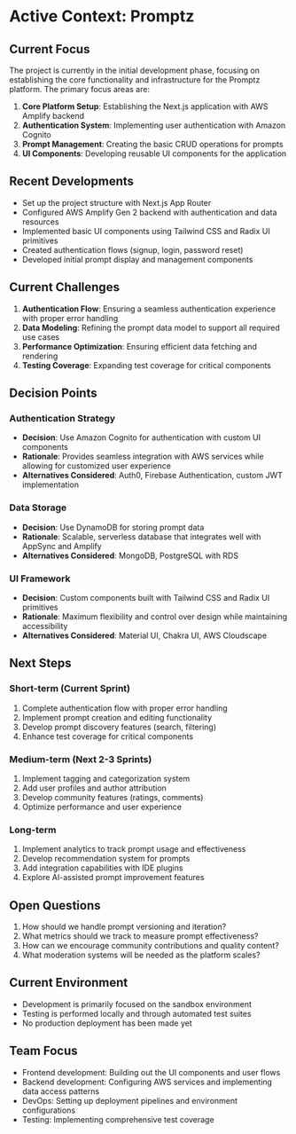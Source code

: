 # Active Context: Promptz

## Current Focus

The project is currently in the initial development phase, focusing on establishing the core functionality and infrastructure for the Promptz platform. The primary focus areas are:

1. **Core Platform Setup**: Establishing the Next.js application with AWS Amplify backend
2. **Authentication System**: Implementing user authentication with Amazon Cognito
3. **Prompt Management**: Creating the basic CRUD operations for prompts
4. **UI Components**: Developing reusable UI components for the application

## Recent Developments

- Set up the project structure with Next.js App Router
- Configured AWS Amplify Gen 2 backend with authentication and data resources
- Implemented basic UI components using Tailwind CSS and Radix UI primitives
- Created authentication flows (signup, login, password reset)
- Developed initial prompt display and management components

## Current Challenges

1. **Authentication Flow**: Ensuring a seamless authentication experience with proper error handling
2. **Data Modeling**: Refining the prompt data model to support all required use cases
3. **Performance Optimization**: Ensuring efficient data fetching and rendering
4. **Testing Coverage**: Expanding test coverage for critical components

## Decision Points

### Authentication Strategy

- **Decision**: Use Amazon Cognito for authentication with custom UI components
- **Rationale**: Provides seamless integration with AWS services while allowing for customized user experience
- **Alternatives Considered**: Auth0, Firebase Authentication, custom JWT implementation

### Data Storage

- **Decision**: Use DynamoDB for storing prompt data
- **Rationale**: Scalable, serverless database that integrates well with AppSync and Amplify
- **Alternatives Considered**: MongoDB, PostgreSQL with RDS

### UI Framework

- **Decision**: Custom components built with Tailwind CSS and Radix UI primitives
- **Rationale**: Maximum flexibility and control over design while maintaining accessibility
- **Alternatives Considered**: Material UI, Chakra UI, AWS Cloudscape

## Next Steps

### Short-term (Current Sprint)

1. Complete authentication flow with proper error handling
2. Implement prompt creation and editing functionality
3. Develop prompt discovery features (search, filtering)
4. Enhance test coverage for critical components

### Medium-term (Next 2-3 Sprints)

1. Implement tagging and categorization system
2. Add user profiles and author attribution
3. Develop community features (ratings, comments)
4. Optimize performance and user experience

### Long-term

1. Implement analytics to track prompt usage and effectiveness
2. Develop recommendation system for prompts
3. Add integration capabilities with IDE plugins
4. Explore AI-assisted prompt improvement features

## Open Questions

1. How should we handle prompt versioning and iteration?
2. What metrics should we track to measure prompt effectiveness?
3. How can we encourage community contributions and quality content?
4. What moderation systems will be needed as the platform scales?

## Current Environment

- Development is primarily focused on the sandbox environment
- Testing is performed locally and through automated test suites
- No production deployment has been made yet

## Team Focus

- Frontend development: Building out the UI components and user flows
- Backend development: Configuring AWS services and implementing data access patterns
- DevOps: Setting up deployment pipelines and environment configurations
- Testing: Implementing comprehensive test coverage
